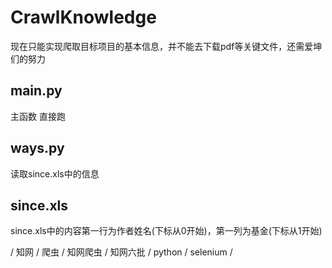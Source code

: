 # **CrawlKnowledge**

现在只能实现爬取目标项目的基本信息，并不能去下载pdf等关键文件，还需爱坤们的努力

## main.py

主函数 直接跑

## ways.py

读取since.xls中的信息

## since.xls

since.xls中的内容第一行为作者姓名(下标从0开始)，第一列为基金(下标从1开始)

/ 知网 / 爬虫 / 知网爬虫 / 知网六批 / python / selenium /